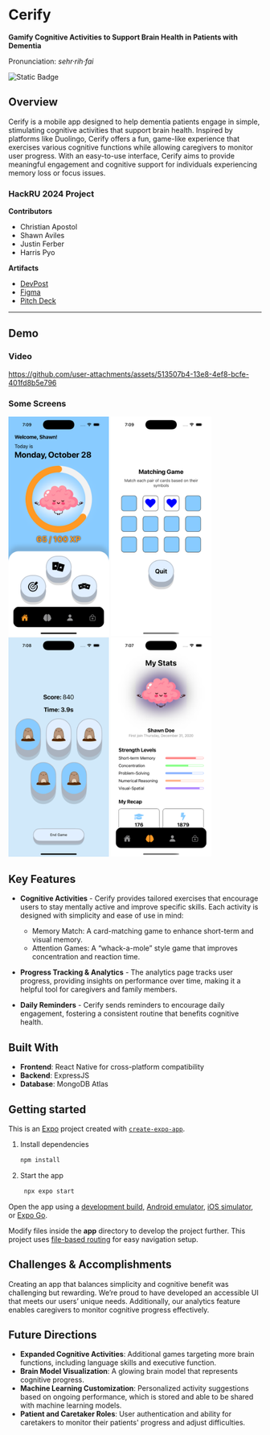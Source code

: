 # Cerify

**Gamify Cognitive Activities to Support Brain Health in Patients with Dementia**

Pronunciation: _sehr·rih·fai_

![Static Badge](https://img.shields.io/badge/_Best_use_of_MongoDB_Atlas-darkgreen?label=HackRU%20F2024%20WINNER&labelColor=gold&link=https://devpost.com/software/cerify)

## Overview

Cerify is a mobile app designed to help dementia patients engage in simple, stimulating cognitive activities that support brain health. Inspired by platforms like Duolingo, Cerify offers a fun, game-like experience that exercises various cognitive functions while allowing caregivers to monitor user progress. With an easy-to-use interface, Cerify aims to provide meaningful engagement and cognitive support for individuals experiencing memory loss or focus issues.

### HackRU 2024 Project

**Contributors**
- Christian Apostol
- Shawn Aviles
- Justin Ferber
- Harris Pyo

**Artifacts**
- [DevPost](https://devpost.com/software/cerify)
- [Figma](https://www.figma.com/design/T56JuXsvBhtv34fjYtxCEQ/HackRU-FA24?node-id=14-39&t=jnAKeEB8PoFPzQp3-1)
- [Pitch Deck](https://docs.google.com/presentation/d/1At7aAnCG_i7pHIjARA9nuR0Yx92IS8EFq5l7zhLY-Sw/edit?usp=sharing)

---

## Demo

### Video

https://github.com/user-attachments/assets/513507b4-13e8-4ef8-bcfe-401fd8b5e796

### Some Screens

<img src="/client/demo/Home.png" data-canonical src="/client/demo/Home.png" width="200" /> <img src="/client/demo/MatchMaking.png" data-canonical src="/client/demo/MatchMaking.png" width="200" /> <img src="/client/demo/Whack.png" data-canonical src="/client/demo/Whack.png" width="200" /> <img src="/client/demo/Stats.png" data-canonical src="/client/demo/Stats.png" width="200" />

## Key Features

- **Cognitive Activities** - Cerify provides tailored exercises that encourage users to stay mentally active and improve specific skills. Each activity is designed with simplicity and ease of use in mind:
  - Memory Match: A card-matching game to enhance short-term and visual memory.
  - Attention Games: A “whack-a-mole” style game that improves concentration and reaction time.

- **Progress Tracking & Analytics** - The analytics page tracks user progress, providing insights on performance over time, making it a helpful tool for caregivers and family members.

- **Daily Reminders** - Cerify sends reminders to encourage daily engagement, fostering a consistent routine that benefits cognitive health.

## Built With

- **Frontend**: React Native for cross-platform compatibility
- **Backend**: ExpressJS
- **Database**: MongoDB Atlas

## Getting started

This is an [Expo](https://expo.dev) project created with [`create-expo-app`](https://www.npmjs.com/package/create-expo-app).

1. Install dependencies

   ```bash
   npm install
   ```

2. Start the app

   ```bash
    npx expo start
   ```

Open the app using a [development build](https://docs.expo.dev/develop/development-builds/introduction/), [Android emulator](https://docs.expo.dev/workflow/android-studio-emulator/), [iOS simulator](https://docs.expo.dev/workflow/ios-simulator/), or [Expo Go](https://expo.dev/go).

Modify files inside the **app** directory to develop the project further. This project uses [file-based routing](https://docs.expo.dev/router/introduction) for easy navigation setup.

## Challenges & Accomplishments

Creating an app that balances simplicity and cognitive benefit was challenging but rewarding. We’re proud to have developed an accessible UI that meets our users’ unique needs. Additionally, our analytics feature enables caregivers to monitor cognitive progress effectively.

## Future Directions

- **Expanded Cognitive Activities**: Additional games targeting more brain functions, including language skills and executive function.
- **Brain Model Visualization**: A glowing brain model that represents cognitive progress.
- **Machine Learning Customization**: Personalized activity suggestions based on ongoing performance, which is stored and able to be shared with machine learning models.
- **Patient and Caretaker Roles**: User authentication and ability for caretakers to monitor their patients' progress and adjust difficulties.
